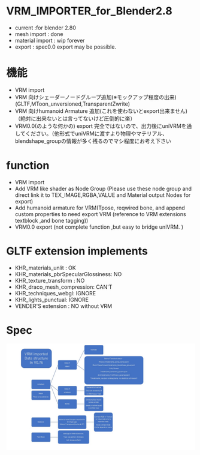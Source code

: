 # VRM_IMPORTER_for_Blender2.8
- current :for blender 2.80
- mesh import : done 
- material import : wip forever
- export : spec0.0 export may be possible.

# 機能
 - VRM import
 - VRM 向けシェーダーノードグループ追加(※モックアップ程度の出来)(GLTF,MToon_unversioned,TransparentZwrite)
 - VRM 向けhumanoid Armature 追加(これを使わないとexport出来ません)（絶対に出来ないとは言ってないけど圧倒的に楽）
 - VRM0.0(のような何かの) export 完全ではないので、出力後にuniVRMを通してください。（他形式でuniVRMに渡すより物理やマテリアル、blendshape_groupの情報が多く残るのでマシ程度にお考え下さい

# function
- VRM import
- Add VRM like shader as Node Group (Please use these node group and direct link it to TEX_IMAGE,RGBA,VALUE and Material output Nodes for export)
- Add humanoid armature for VRM(Tpose, reqwired bone, and append custom properties to need export VRM (reference to VRM extensions textblock ,and bone tagging))
- VRM0.0 export (not complete function ,but easy to bridge uniVRM. )

# GLTF extension implements
 - KHR_materials_unlit : OK
 - KHR_materials_pbrSpecularGlossiness: NO
 - KHR_texture_transform : NO
 - KHR_draco_mesh_compression: CAN'T
 - KHR_techniques_webgl: IGNORE
 - KHR_lights_punctual: IGNORE
 - VENDER'S extension : NO without VRM

 # Spec
<img src="./web/spec.jpg" />
